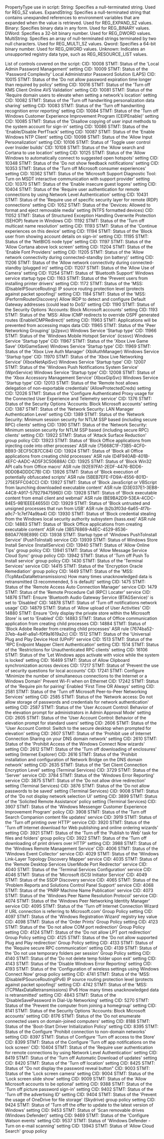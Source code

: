 PropertyType use in script:
String: Specifies a null-terminated string. Used for REG_SZ values.
ExpandString: Specifies a null-terminated string that contains unexpanded references to environment variables that are expanded when the value is retrieved. Used for REG_EXPAND_SZ values.
Binary: Specifies binary data in any form. Used for REG_BINARY values.
DWord: Specifies a 32-bit binary number. Used for REG_DWORD values.
MultiString: Specifies an array of null-terminated strings terminated by two null characters. Used for REG_MULTI_SZ values.
Qword: Specifies a 64-bit binary number. Used for REG_QWORD values.
Unknown: Indicates an unsupported registry data type, such as REG_RESOURCE_LIST values.

List of controls covered on the script:
CID: 10008
STMT: Status of the 'Local Admin Password Management' setting
CID: 10009
STMT: Status of the 'Password Complexity' Local Administrator Password Solution (LAPS)
CID: 10015
STMT: Status of the 'Do not allow password expiration time longer than required by policy' setting
CID: 10016
STMT: Status of the 'Turn off KMS Client Online AVS Validation' setting
CID: 10081
STMT: Status of the 'Require domain users to elevate when setting a network's location' setting
CID: 10082
STMT: Status of the 'Turn off handwriting personalization data sharing' setting
CID: 10083
STMT: Status of the 'Turn off handwriting recognition error reporting' setting
CID: 10084
STMT: Status of the 'Turn off Windows Customer Experience Improvement Program (CEIPEnable)' setting
CID: 10085
STMT: Status of the 'Disallow copying of user input methods to the system account for sign-in' setting
CID: 10086
STMT: Status of the 'Enable/Disable PerfTrack' setting
CID: 10087
STMT: Status of the 'Enable Windows NTP Client' setting
CID: 10098
STMT: Status of the 'Allow Input Personalization' setting
CID: 10106
STMT: Status of 'Toggle user control over Insider builds'
CID: 10108
STMT: Status of the 'Allow search and Cortana to use location' setting
CID: 10125
STMT: Status of the 'Allow Windows to automatically connect to suggested open hotspots' setting
CID: 10348
STMT: Status of the 'Do not show feedback notifications' setting
CID: 10353
STMT: Status of the 'Turn off Microsoft consumer experiences' setting
CID: 10362
STMT: Status of the 'Microsoft Support Diagnostic Tool: Turn on MSDT interactive communication with support provider' setting
CID: 10370
STMT: Status of the 'Enable insecure guest logons' setting
CID: 10404
STMT: Status of the 'Require user authentication for remote connections by using Network Level Authentication' setting
CID: 10431
STMT: Status of the 'Require use of specific security layer for remote (RDP) connections' setting
CID: 1052
STMT: Status of the 'Devices: Allowed to format and eject removable media' setting (NTFS formatted devices)
CID: 11052
STMT: Status of Structured Exception Handling Overwrite Protection (SEHOP) feature in Windows
CID: 11192
STMT: Status of the 'Turn off multicast name resolution' setting
CID: 11193
STMT: Status of the 'Continue experiences on this device' setting
CID: 11194
STMT: Status of the 'Block user from showing account details on sign-in' setting
CID: 11195
STMT: Status of the 'NetBIOS node type' setting
CID: 11197
STMT: Status of the 'Allow Cortana above lock screen' setting
CID: 11204
STMT: Status of the 'Enable Font Providers' setting
CID: 11205
STMT: Status of the 'Allow network connectivity during connected-standby (on battery)' setting
CID: 11206
STMT: Status of the 'Allow network connectivity during connected-standby (plugged in)' setting
CID: 11207
STMT: Status of the 'Allow Use of Camera' setting
CID: 11254
STMT: Status of 'Bluetooth Support' Windows service startup type
CID: 1163
STMT: Status of the 'Prevent users from installing printer drivers' setting
CID: 1172
STMT: Status of the 'MSS: (DisableIPSourceRouting) IP source routing protection level (protects against packet spoofing)' setting
CID: 1184
STMT: Status of the 'MSS: (PerformRouterDiscovery) Allow IRDP to detect and configure Default Gateway addresses (could lead to DoS)' setting
CID: 1190
STMT: Status of the Security Options 'Accounts: Block Microsoft accounts' setting
CID: 1193
STMT: Status of the 'MSS: Allow ICMP redirects to override OSPF generated routes (EnableICMPRedirect)' setting
CID: 11963
STMT: Applications will be prevented from accessing maps data
CID: 11965
STMT: Status of the 'Peer Networking Grouping' (p2psvc) Windows Service 'Startup type'
CID: 11966
STMT: Status of the 'Windows Mobile Hotspot Service' (icssvc) Windows Service 'Startup type'
CID: 11967
STMT: Status of the 'Xbox Live Game Save' (XblGameSave) Windows Service 'Startup type'
CID: 11969
STMT: Status of the 'Xbox Live Auth Manager' (XblAuthManager) Windows Service 'Startup type'
CID: 11970
STMT: Status of the 'Xbox Live Networking Service' (XboxNetApiSvc) Windows Service 'Startup type'
CID: 12007
STMT: Status of the 'Windows Push Notifications System Service' (WpnService) Windows Service 'Startup type'
CID: 12008
STMT: Status of the 'Xbox Accessory Management Service' (XboxGipSvc) Windows Service 'Startup type'
CID: 12013
STMT: Status of the 'Remote host allows delegation of non-exportable credentials' (AllowProtectedCreds) setting
CID: 12026
STMT: Status of the 'Configure Authenticated Proxy usage for the Connected User Experience and Telemetry service'
CID: 1376
STMT: Status of the Security Options 'Accounts: Block Microsoft accounts' setting
CID: 1387
STMT: Status of the 'Network Security: LAN Manager Authentication Level' setting
CID: 1389
STMT: Status of the 'Network Security: Minimum session security for NTLM SSP based (including secure RPC) clients' setting
CID: 1390
STMT: Status of the 'Network Security: Minimum session security for NTLM SSP based (including secure RPC) clients' setting
CID: 13922
STMT: Status of 'Attack Surface Reduction' group policy
CID: 13923
STMT: Status of 'Block Office applications from injecting code into other processes' ASR rule (75668C1F-73B5-4CF0-BB93-3ECF5CB7CC84)
CID: 13924
STMT: Status of 'Block all Office applications from creating child processes' ASR rule (D4F940AB-401B-4EFC-AADC-AD5F3C50688A)
CID: 13925
STMT: Status of 'Block Win32 API calls from Office macro' ASR rule (92E97FA1-2EDF-4476-BDD6-9DD0B4DDDC7B)
CID: 13926
STMT: Status of 'Block execution of potentially obfuscated scripts' ASR rule (5BEB7EFE-FD9A-4556-801D-275E5FFC04CC)
CID: 13927
STMT: Status of 'Block JavaScript or VBScript from launching downloaded executable content' ASR rule (D3E037E1-3EB8-44C8-A917-57927947596D)
CID: 13928
STMT: Status of 'Block executable content from email client and webmail' ASR rule (BE9BA2D9-53EA-4CDC-84E5-9B1EEEE46550)
CID: 13929
STMT: Status of 'Block untrusted and unsigned processes that run from USB' ASR rule (b2b3f03d-6a65-4f7b-a9c7-1c7ef74a9ba4)
CID: 13930
STMT: Status of 'Block credential stealing from the Windows local security authority subsystem (lsass.exe)' ASR rule
CID: 14883
STMT: Status of 'Block Office applications from creating executable content' ASR rule (3B576869-A4EC-4529-8536-B80A7769E899)
CID: 13938
STMT: Startup type of 'Windows PushToInstall Service' (PushToInstall) service
CID: 13939
STMT: Status of Windows Store Install Service (InstallService)
CID: 13940
STMT: Status of 'Allow Online Tips' group policy
CID: 13941
STMT: Status of 'Allow Message Service Cloud Sync' group policy
CID: 13942
STMT: Status of 'Turn off Push To Install service' group policy
CID: 1430
STMT: Status of the 'Terminal Services' service
CID: 14415
STMT: Status of the 'Encryption Oracle Remediation' group policy
CID: 1449
STMT: Status of the 'MSS: (TcpMaxDataRetransmissions) How many times unacknowledged data is retransmitted (3 recommended, 5 is default)' setting
CID: 1475
STMT: Status of the 'Remote Access Auto Connection Manager' service
CID: 1479
STMT: Status of the 'Remote Procedure Call (RPC) Locater' service
CID: 14876
STMT: Ensure 'Bluetooth Audio Gateway Service (BTAGService)' is set to 'Disabled'
CID: 14878
STMT: Status of 'Turn off notifications network usage'
CID: 14879
STMT: Status of 'Allow upload of User Activities'
CID: 14880
STMT: Ensure 'Only display the private store within the Microsoft Store' is set to 'Enabled'
CID: 14883
STMT: Status of Office communication application from creating child processes
CID: 14884
STMT: Status of 'Block Adobe Reader from creating child processes' ASR rule (7674ba52-37eb-4a4f-a9a1-f0f9a1619a2c)
CID: 1512
STMT: Status of the 'Universal Plug and Play Device Host (UPnP)' service
CID: 1513
STMT: Status of the 'RPC Endpoint Mapper Client Authentication' setting
CID: 1514
STMT: Status of the 'Restrictions for Unauthenticated RPC clients' setting
CID: 16106
STMT: Status of the 'Let Windows apps activate with voice while the system is locked' setting
CID: 16469
STMT: Status of Allow Clipboard synchronization across devices
CID: 17217
STMT: Status of 'Prevent the use of security questions for local accounts'
CID: 17241
STMT: Configure 'Minimize the number of simultaneous connections to the Internet or a Windows Domain' Prevent Wi-Fi when on Ethernet
CID: 17242
STMT: Status of the 'Require pin for pairing' Enabled 'First Time OR Always' setting
CID: 2581
STMT: Status of the 'Turn off Microsoft Peer-to-Peer Networking Services' setting
CID: 2585
STMT: Status of the 'Network access: Do not allow storage of passwords and credentials for network authentication' setting
CID: 2587
STMT: Status of the 'User Account Control: Behavior of the elevation prompt for administrators in Admin Approval Mode' setting
CID: 2605
STMT: Status of the 'User Account Control: Behavior of the elevation prompt for standard users' setting
CID: 2606
STMT: Status of the 'User Account Control: Switch to the secure desktop when prompted for elevation' setting
CID: 2607
STMT: Status of the 'Prohibit use of Internet Connection Sharing on your DNS domain network' setting
CID: 2610
STMT: Status of the 'Prohibit Access of the Windows Connect Now wizards' setting
CID: 2612
STMT: Status of the 'Turn off downloading of enclosures' setting (Internet Explorer)
CID: 2616
STMT: Status of the 'Prohibit installation and configuration of Network Bridge on the DNS domain network' setting
CID: 2635
STMT: Status of the 'Set Client Connection Encryption Level' setting (Terminal Services)
CID: 3729
STMT: Status of the 'Server' service
CID: 3784
STMT: Status of the 'Windows Error Reporting' service
CID: 3875
STMT: Status of the 'Do not allow drive redirection' setting (Terminal Services)
CID: 3876
STMT: Status of the 'Do not allow passwords to be saved' setting (Terminal Services)
CID: 9008
STMT: Status of the 'Do not display network selection UI' setting
CID: 3899
STMT: Status of the 'Solicited Remote Assistance' policy setting (Terminal Services)
CID: 3907
STMT: Status of the 'Windows Messenger Customer Experience Improvement Program' policy
CID: 3908
STMT: Status of the 'Turn off Search Companion content file updates' service
CID: 3919
STMT: Status of the 'Turn off printing over HTTP' service
CID: 3920
STMT: Status of the 'Turn off Internet download for Web publishing and online ordering wizards' setting
CID: 3921
STMT: Status of the 'Turn off the 'Publish to Web' task for files and folders' group policy
CID: 3922
STMT: Status of the 'Turn off downloading of print drivers over HTTP' setting
CID: 3988
STMT: Status of the 'Windows Remote Management Service'
CID: 4006
STMT: Status of the 'Windows Event Collector' service
CID: 4029
STMT: Status of the 'Windows Link-Layer Topology Discovery Mapper' service
CID: 4035
STMT: Status of the 'Remote Desktop Services UserMode Port Redirector' service
CID: 4040
STMT: Status of the 'Terminal Services Configuration' service
CID: 4046
STMT: Status of the 'Microsoft iSCSI Initiator Service'
CID: 4049
STMT: Status of the SSDP Discovery service
CID: 4065
STMT: Status of the 'Problem Reports and Solutions Control Panel Support' service
CID: 4068
STMT: Status of the 'PNRP Machine Name Publication' service
CID: 4073
STMT: Status of the 'Windows Peer Name Resolution Protocol' service
CID: 4074
STMT: Status of the 'Windows Peer Networking Identity Manager' service
CID: 4095
STMT: Status of the 'Turn off Internet Connection Wizard if URL connection is referring to Microsoft.com' Group Policy setting
CID: 4097
STMT: Status of the 'Windows Registration Wizard' registry key value
CID: 4098
STMT: Status of the 'Order Prints' Group Policy setting
CID: 4123
STMT: Status of the 'Do not allow COM port redirection' Group Policy setting
CID: 4124
STMT: Status of the 'Do not allow LPT port redirection' Group Policy setting
CID: 4125
STMT: Status of the 'Do not allow supported Plug and Play redirection' Group Policy setting
CID: 4133
STMT: Status of the 'Require secure RPC communication' setting
CID: 4139
STMT: Status of the 'Do not use temporary folders per session' Group Policy setting
CID: 4140
STMT: Status of the 'Do not delete temp folder upon exit' setting
CID: 4143
STMT: Status of the 'Disable Windows Error Reporting' setting
CID: 4193
STMT: Status of the 'Configuration of wireless settings using Windows Connect Now' group policy setting
CID: 4741
STMT: Status of the 'MSS: (DisableIPSourceRoutingIPv6) IP source routing protection level (protects against packet spoofing)' setting
CID: 4742
STMT: Status of the 'MSS: (TCPMaxDataRetransmissions) IPv6 How many times unacknowledged data is retransmitted' setting
CID: 4843
STMT: Status of the 'DisableSavePassword in Dial-Up Networking' setting
CID: 5270
STMT: Status of the 'Prevent the computer from joining a homegroup' setting
CID: 8141
STMT: Status of the Security Options 'Accounts: Block Microsoft accounts' setting
CID: 8176
STMT: Status of the 'Do not enumerate connected users on domain-joined computers' setting
CID: 8188
STMT: Status of the 'Boot-Start Driver Initialization Policy' setting
CID: 8395
STMT: Status of the Configure 'Prohibit connection to non-domain networks' setting
CID: 8397
STMT: Status of Configure 'Turn off access to the Store'
CID: 8399
STMT: Status of the Configure 'Turn off app notifications on the lock screen'
CID: 10404
STMT: Status of the 'Require user authentication for remote connections by using Network Level Authentication' setting
CID: 8419
STMT: Status of the 'Turn off Automatic Download of updates' setting
CID: 8420
STMT: Status of the 'Turn off location' setting
CID: 8425
STMT: Status of "Do not display the password reveal button"
CID: 9003
STMT: Status of the 'Lock screen camera' setting
CID: 9004
STMT: Status of the 'Lock screen slide show' setting
CID: 9009
STMT: Status of the 'Allow Microsoft accounts to be optional' setting
CID: 9388
STMT: Status of the 'Turn off picture password sign-in' setting
CID: 9402
STMT: Status of the 'Turn off the advertising ID' setting
CID: 9404
STMT: Status of the 'Prevent the usage of OneDrive for file storage' (Skydrive) group policy setting
CID: 9424
STMT: Status of 'Turn off the offer to update to the latest version of Windows' setting
CID: 9453
STMT: Status of 'Scan removable drives (Windows Defender)' setting
CID: 9469
STMT: Status of the 'Configure Watson events' setting
CID: 9537
STMT: Status of 'Windows Defender - Turn on e-mail scanning' setting
CID: 13943
STMT: Status of 'Allow Cloud Search' group policy